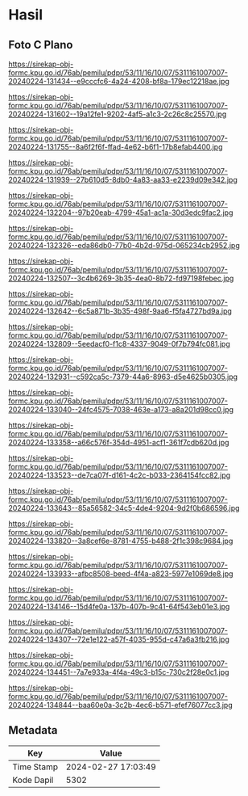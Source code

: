 # Hasil

## Foto C Plano

https://sirekap-obj-formc.kpu.go.id/76ab/pemilu/pdpr/53/11/16/10/07/5311161007007-20240224-131434--e9cccfc6-4a24-4208-bf8a-179ec12218ae.jpg

https://sirekap-obj-formc.kpu.go.id/76ab/pemilu/pdpr/53/11/16/10/07/5311161007007-20240224-131602--19a12fe1-9202-4af5-a1c3-2c26c8c25570.jpg

https://sirekap-obj-formc.kpu.go.id/76ab/pemilu/pdpr/53/11/16/10/07/5311161007007-20240224-131755--8a6f2f6f-ffad-4e62-b6f1-17b8efab4400.jpg

https://sirekap-obj-formc.kpu.go.id/76ab/pemilu/pdpr/53/11/16/10/07/5311161007007-20240224-131939--27b610d5-8db0-4a83-aa33-e2239d09e342.jpg

https://sirekap-obj-formc.kpu.go.id/76ab/pemilu/pdpr/53/11/16/10/07/5311161007007-20240224-132204--97b20eab-4799-45a1-ac1a-30d3edc9fac2.jpg

https://sirekap-obj-formc.kpu.go.id/76ab/pemilu/pdpr/53/11/16/10/07/5311161007007-20240224-132326--eda86db0-77b0-4b2d-975d-065234cb2952.jpg

https://sirekap-obj-formc.kpu.go.id/76ab/pemilu/pdpr/53/11/16/10/07/5311161007007-20240224-132507--3c4b6269-3b35-4ea0-8b72-fd97198febec.jpg

https://sirekap-obj-formc.kpu.go.id/76ab/pemilu/pdpr/53/11/16/10/07/5311161007007-20240224-132642--6c5a871b-3b35-498f-9aa6-f5fa4727bd9a.jpg

https://sirekap-obj-formc.kpu.go.id/76ab/pemilu/pdpr/53/11/16/10/07/5311161007007-20240224-132809--5eedacf0-f1c8-4337-9049-0f7b794fc081.jpg

https://sirekap-obj-formc.kpu.go.id/76ab/pemilu/pdpr/53/11/16/10/07/5311161007007-20240224-132931--c592ca5c-7379-44a6-8963-d5e4625b0305.jpg

https://sirekap-obj-formc.kpu.go.id/76ab/pemilu/pdpr/53/11/16/10/07/5311161007007-20240224-133040--24fc4575-7038-463e-a173-a8a201d98cc0.jpg

https://sirekap-obj-formc.kpu.go.id/76ab/pemilu/pdpr/53/11/16/10/07/5311161007007-20240224-133358--a66c576f-354d-4951-acf1-361f7cdb620d.jpg

https://sirekap-obj-formc.kpu.go.id/76ab/pemilu/pdpr/53/11/16/10/07/5311161007007-20240224-133523--de7ca07f-d161-4c2c-b033-2364154fcc82.jpg

https://sirekap-obj-formc.kpu.go.id/76ab/pemilu/pdpr/53/11/16/10/07/5311161007007-20240224-133643--85a56582-34c5-4de4-9204-9d2f0b686596.jpg

https://sirekap-obj-formc.kpu.go.id/76ab/pemilu/pdpr/53/11/16/10/07/5311161007007-20240224-133820--3a8cef6e-8781-4755-b488-2f1c398c9684.jpg

https://sirekap-obj-formc.kpu.go.id/76ab/pemilu/pdpr/53/11/16/10/07/5311161007007-20240224-133933--afbc8508-beed-4f4a-a823-5977e1069de8.jpg

https://sirekap-obj-formc.kpu.go.id/76ab/pemilu/pdpr/53/11/16/10/07/5311161007007-20240224-134146--15d4fe0a-137b-407b-9c41-64f543eb01e3.jpg

https://sirekap-obj-formc.kpu.go.id/76ab/pemilu/pdpr/53/11/16/10/07/5311161007007-20240224-134307--72e1e122-a57f-4035-955d-c47a6a3fb216.jpg

https://sirekap-obj-formc.kpu.go.id/76ab/pemilu/pdpr/53/11/16/10/07/5311161007007-20240224-134451--7a7e933a-4f4a-49c3-b15c-730c2f28e0c1.jpg

https://sirekap-obj-formc.kpu.go.id/76ab/pemilu/pdpr/53/11/16/10/07/5311161007007-20240224-134844--baa60e0a-3c2b-4ec6-b571-efef76077cc3.jpg


## Metadata

| Key        | Value               |
| ---------- | ------------------- |
| Time Stamp | 2024-02-27 17:03:49 |
| Kode Dapil | 5302                |



